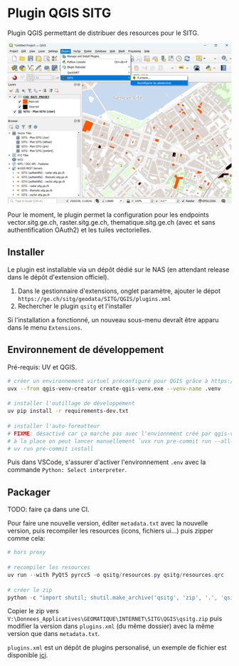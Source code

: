 # Plugin QGIS SITG

Plugin QGIS permettant de distribuer des resources pour le SITG.

![screenshot](screenshot.png)

Pour le moment, le plugin permet la configuration pour les endpoints vector.sitg.ge.ch, raster.sitg.ge.ch, thematique.sitg.ge.ch (avec et sans authentification OAuth2) et les tuiles vectorielles.

## Installer

Le plugin est installable via un dépôt dédié sur le NAS (en attendant release dans le dépôt d'extension officiel).

1. Dans le gestionnaire d'extensions, onglet paramètre, ajouter le dépot `https://ge.ch/sitg/geodata/SITG/QGIS/plugins.xml`
2. Rechercher le plugin `qsitg` et l'installer

Si l'installation a fonctionné, un nouveau sous-menu devraît être apparu dans le menu `Extensions`.

## Environnement de développement

Pré-requis: UV et QGIS.

```sh
# créer un environnement virtuel préconfiguré pour QGIS grâce à https://github.com/GispoCoding/qgis-venv-creator
uvx --from qgis-venv-creator create-qgis-venv.exe --venv-name .venv

# installer l'outillage de développement
uv pip install -r requirements-dev.txt

# installer l'auto-formatteur
# FIXME: désactivé car ça marche pas avec l'envionnment créé par qgis-venv-creator on dirait...
# à la place on peut lancer manuellement `uvx run pre-commit run --all-files`
# uv run pre-commit install
```

Puis dans VSCode, s'assurer d'activer l'environnement `.env` avec la commande `Python: Select interpreter`.

## Packager

TODO: faire ça dans une CI.

Pour faire une nouvelle version, éditer `metadata.txt` avec la nouvelle version, puis recompiler les resources (icons, fichiers ui...) puis zipper comme cela:

```ps1
# hors proxy

# recompiler les resources
uv run --with PyQt5 pyrcc5 -o qsitg/resources.py qsitg/resources.qrc

# créer le zip
python -c "import shutil; shutil.make_archive('qsitg', 'zip', '.', 'qsitg')"
```

Copier le zip vers `V:\Donnees_Applicatives\GEOMATIQUE\INTERNET\SITG\QGIS\qsitg.zip` puis modifier la version dans `plugins.xml` (du même dossier) avec la même version que dans `metadata.txt`.

`plugins.xml` est un dépôt de plugins personalisé, un exemple de fichier est disponible [ici](https://gis.stackexchange.com/a/486204/8512).
